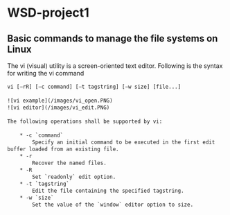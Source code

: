 # WSD-project1

## Basic commands to manage the file systems on Linux

The vi (visual) utility is a screen-oriented text editor. Following is the syntax for writing the vi command

    vi [−rR] [−c command] [−t tagstring] [−w size] [file...]

    ![vi example](/images/vi_open.PNG)
    ![vi editor](/images/vi_edit.PNG)
    
    The following operations shall be supported by vi:

        * -c `command`
            Specify an initial command to be executed in the first edit buffer loaded from an existing file.
        * -r
            Recover the named files.
        * -R
            Set `readonly` edit option.
        * -t `tagstring`
            Edit the file containing the specified tagstring.
        * -w `size` 
            Set the value of the `window` editor option to size.